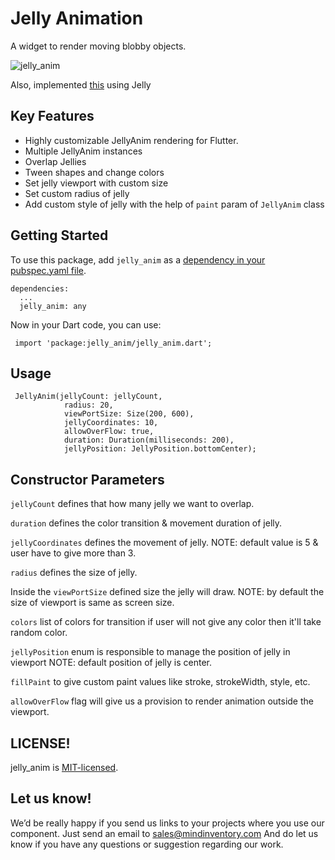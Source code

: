 # Jelly Animation

A widget to render moving blobby objects.

![jelly_anim](https://github.com/Mindinventory/jelly_anim/blob/jelly_anim_version_0.0.7/jelly_anim.gif)

Also, implemented [this](https://dribbble.com/shots/7062770-Login-Flow) using Jelly

## Key Features

* Highly customizable JellyAnim rendering for Flutter.
* Multiple JellyAnim instances
* Overlap Jellies
* Tween shapes and change colors
* Set jelly viewport with custom size
* Set custom radius of jelly
* Add custom style of jelly with the help of `paint` param of `JellyAnim` class
## Getting Started

To use this package, add `jelly_anim` as a [dependency in your pubspec.yaml file](https://flutter.io/platform-plugins/).

    dependencies:
      ...
      jelly_anim: any


Now in your Dart code, you can use:

     import 'package:jelly_anim/jelly_anim.dart';

## Usage

     JellyAnim(jellyCount: jellyCount,
                radius: 20,
                viewPortSize: Size(200, 600),
                jellyCoordinates: 10,
                allowOverFlow: true,
                duration: Duration(milliseconds: 200),
                jellyPosition: JellyPosition.bottomCenter);

## Constructor Parameters

`jellyCount` defines that how many jelly we want to overlap.

`duration` defines the color transition & movement duration of jelly.

`jellyCoordinates` defines the movement of jelly.
 NOTE: default value is 5 & user have to give more than 3.

`radius` defines the size of jelly.

Inside the `viewPortSize` defined size the jelly will draw.
NOTE: by default the size of viewport is same as screen size.

`colors` list of colors for transition if user will not give any color then it'll take random color.

`jellyPosition` enum is responsible to manage the position of jelly in viewport
NOTE: default position of jelly is center.

`fillPaint` to give custom paint values like stroke, strokeWidth, style, etc.

`allowOverFlow` flag will give us a provision to render animation outside the viewport.

## LICENSE!

jelly_anim is [MIT-licensed](/LICENSE).


## Let us know!

We’d be really happy if you send us links to your projects where you use our component. Just send an email to sales@mindinventory.com And do let us know if you have any questions or suggestion regarding our work.